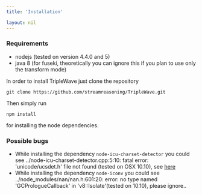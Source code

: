 ```yaml
---
title: 'Installation'

layout: nil
---
```



### Requirements

* nodejs (tested on version 4.4.0 and 5)
* java 8 (for fuseki, theoretically you can ignore this if you plan to use only the transform mode)

In order to install TripleWave just clone the repository

    git clone https://github.com/streamreasoning/TripleWave.git

Then simply run

    npm install

for installing the node dependencies.

### Possible bugs

* While installing the dependency `node-icu-charset-detector` you could see ../node-icu-charset-detector.cpp:5:10: fatal error: 'unicode/ucsdet.h' file not found (tested on OSX 10.10), see [here](https://github.com/mooz/node-icu-charset-detector/issues/5)
* While installing the dependency `node-iconv` you could see ../node_modules/nan/nan.h:601:20: error: no type named 'GCPrologueCallback' in 'v8::Isolate'(tested on 10.10), please ignore.. 

